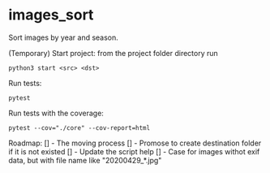 # images_sort
Sort images by year and season.

(Temporary) Start project:
from the project folder directory run

`
    python3 start <src> <dst>
`

Run tests:

`
    pytest
`

Run tests with the coverage:

`
    pytest --cov="./core" --cov-report=html
`

Roadmap:
    [] - The moving process
    [] - Promose to create destination folder if it is not existed
    [] - Update the script help
    [] - Case for images withot exif data, but with file name like "20200429_*.jpg"